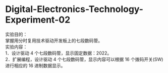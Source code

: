 # Digital-Electronics-Technology-Experiment-02
实验目的：                 
掌握用分时复用技术驱动开发板上的七段数码管。             
实验内容：                
1．设计驱动 4 个七段数码管，显示固定数据：2022。               
2．扩展编程，设计驱动 4 个七段数码管，显示内容可以根据 16 个拨码开关(SW)进行相应的 16 进制数据显示。                  
